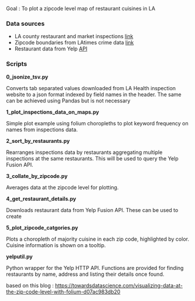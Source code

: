 Goal : To plot a zipcode level map of restaurant cuisines in LA

### Data sources

* LA county restaurant and market inspections [link](https://data.lacounty.gov/Health/LOS-ANGELES-COUNTY-RESTAURANT-AND-MARKET-INSPECTIO/6ni6-h5kp)
* Zipcode boundaries from LAtimes crime data [link](https://confcats-event-sessions.s3.amazonaws.com/icassp20/videos/1132-1132-20200415-000000-20200415-000000.mp4
)
* Restaurant data from Yelp [API](https://www.yelp.com/fusion)




### Scripts

**0_jsonize_tsv.py**

Converts tab separated values downloaded from LA Health inspection website to a json format indexed by field names in the header.
The same can be achieved using Pandas but is not necessary

**1_plot_inspections_data_on_maps.py**

Simple plot example using folium choropleths to plot keyword frequency on names from inspections data.

**2_sort_by_restaurants.py**

Rearranges inspections data by restaurants aggregating multiple inspections at the same restaurants.
This will be used to query the Yelp Fusion API.

**3_collate_by_zipcode.py**

Averages data at the zipcode level for plotting.


**4_get_restaurant_details.py**

Downloads restaurant data from Yelp Fusion API. These can be used to create 

**5_plot_zipcode_catgories.py**

Plots a choropleth of majority cuisine in each zip code, highlighted by color.
Cuisine information is shown on a tooltip.


**yelputil.py**

Python wrapper for the Yelp HTTP API. Functions are provided for finding restaurants by name, address and listing their details once found.

based on this blog : https://towardsdatascience.com/visualizing-data-at-the-zip-code-level-with-folium-d07ac983db20
